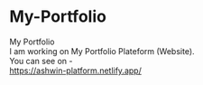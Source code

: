 # My-Portfolio
My Portfolio
<br>
I am working on My Portfolio Plateform (Website).
<br>
You can see on - 
<br>
https://ashwin-platform.netlify.app/
